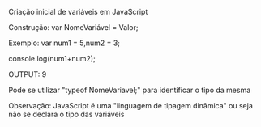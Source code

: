 Criação inicial de variáveis em JavaScript

Construção:
var NomeVariável = Valor;

Exemplo:
var num1 = 5,num2 = 3;

console.log(num1+num2);


OUTPUT:
9

Pode se utilizar "typeof NomeVariavel;" para identificar o tipo da mesma

Observação:
JavaScript é uma "linguagem de tipagem dinâmica" ou seja não se declara o tipo
das variáveis
